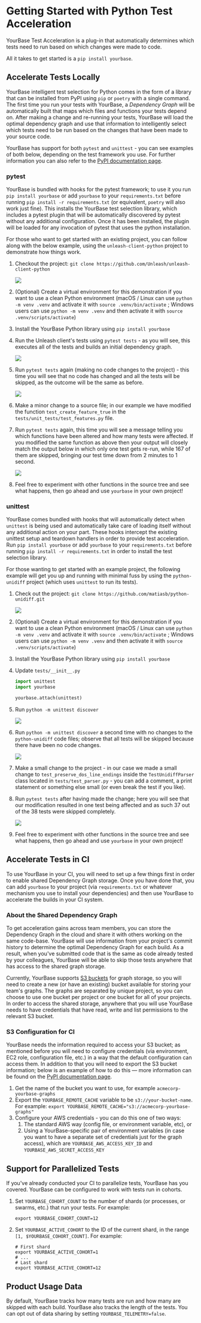 # Getting Started with Python Test Acceleration

YourBase Test Acceleration is a plug-in that automatically determines which
tests need to run based on which changes were made to code.

All it takes to get started is a `pip install yourbase`.

## Accelerate Tests Locally

YourBase intelligent test selection for Python comes in the form of a library
that can be installed from PyPI using `pip` or `poetry` with a single command.
The first time you run your tests with YourBase, a *Dependency Graph* will be
automatically built that maps which files and functions your tests depend on.
After making a change and re-running your tests, YourBase will load the optimal
dependency graph and use that information to intelligently select which tests
need to be run based on the changes that have been made to your source code.

YourBase has support for both `pytest` and `unittest` - you can see examples of
both below, depending on the test framework you use. For further information you
can also refer to the [PyPI documentation page][].

[PyPI documentation page]: https://pypi.org/project/yourbase/

### pytest

YourBase is bundled with hooks for the pytest framework; to use it you run
`pip install yourbase` or add `yourbase` to your `requirements.txt` before
running `pip install -r requirements.txt` (or equivalent, `poetry` will also
work just fine). This installs the YourBase test selection library, which
includes a pytest plugin that will be automatically discovered by pytest without
any additional configuration. Once it has been installed, the plugin will be
loaded for any invocation of pytest that uses the python installation.

For those who want to get started with an existing project, you can follow along
with the below example, using the `unleash-client-python` project to demonstrate
how things work.

1. Checkout the project:
   `git clone https://github.com/Unleash/unleash-client-python`

   <img src="pytest01.png">

2. (Optional) Create a virtual environment for this demonstration if you want to
   use a clean Python environment (macOS / Linux can use `python -m venv .venv`
   and activate it with `source .venv/bin/activate` ; Windows users can use
   `python -m venv .venv` and then activate it with `source .venv/scripts/activate`)

3. Install the YourBase Python library using `pip install yourbase`

4. Run the Unleash client's tests using `pytest tests` - as you will see, this
   executes all of the tests and builds an initial dependency graph.

   <img src="pytest02.png">

5. Run `pytest tests` again (making no code changes to the project) - this time
   you will see that no code has changed and all the tests will be skipped, as
   the outcome will be the same as before.

   <img src="pytest03.png">

6. Make a minor change to a source file; in our example we have modified the
   function `test_create_feature_true` in the `tests/unit_tests/test_features.py`
   file.

7. Run `pytest tests` again, this time you will see a message telling you which
   functions have been altered and how many tests were affected. If you modified
   the same function as above then your output will closely match the output
   below in which only one test gets re-run, while 167 of them are skipped,
   bringing our test time down from 2 minutes to 1 second.

   <img src="pytest04.png">

8. Feel free to experiment with other functions in the source tree and see what
   happens, then go ahead and use `yourbase` in your own project!

### unittest

YourBase comes bundled with hooks that will automatically detect when `unittest`
is being used and automatically take care of loading itself without any
additional action on your part. These hooks intercept the existing unittest
setup and teardown handlers in order to provide test acceleration.
Run `pip install yourbase` or add `yourbase` to your `requirements.txt` before
running `pip install -r requirements.txt` in order to install the test selection
library.

For those wanting to get started with an example project, the following example
will get you up and running with minimal fuss by using the `python-unidiff`
project (which uses `unittest` to run its tests).

1. Check out the project: `git clone https://github.com/matiasb/python-unidiff.git`

   <img src="unittest01.png">

2. (Optional) Create a virtual environment for this demonstration if you want to
   use a clean Python environment (macOS / Linux can use `python -m venv .venv`
   and activate it with `source .venv/bin/activate` ; Windows users can use
   `python -m venv .venv` and then activate it with `source .venv/scripts/activate`)

3. Install the YourBase Python library using `pip install yourbase`

4. Update `tests/__init__.py`

   ```python
   import unittest
   import yourbase

   yourbase.attach(unittest)
   ```

5. Run `python -m unittest discover`

   <img src="unittest02.png">

6. Run `python -m unittest discover` a second time with no changes to the
   `python-unidiff` code files; observe that all tests will be skipped because
   there have been no code changes.

   <img src="unittest03.png">

7. Make a small change to the project - in our case we made a small change to
   `test_preserve_dos_line_endings` inside the `TestUnidiffParser` class located
   in `tests/test_parser.py` - you can add a comment, a print statement or
   something else small (or even break the test if you like).

8. Run `pytest tests` after having made the change; here you will see that our
   modification resulted in one test being affected and as such 37 out of the 38
   tests were skipped completely.

   <img src="unittest04.png">

9. Feel free to experiment with other functions in the source tree and see what
   happens, then go ahead and use `yourbase` in your own project!

## Accelerate Tests in CI

To use YourBase in your CI, you will need to set up a few things first in order
to enable shared Dependency Graph storage. Once you have done that, you can add
`yourbase` to your project (via `requirements.txt` or whatever mechanism you use
to install your dependencies) and then use YourBase to accelerate the builds in
your CI system.

### About the Shared Dependency Graph

To get acceleration gains across team members, you can store the Dependency
Graph in the cloud and share it with others working on the same code-base.
YourBase will use information from your project's commit history to determine
the optimal Dependency Graph for each build. As a result, when you've submitted
code that is the same as code already tested by your colleagues, YourBase will
be able to skip those tests anywhere that has access to the shared graph
storage.

Currently, YourBase supports [S3 buckets][] for graph storage, so you will
need to create a new (or have an existing) bucket available for storing your
team's graphs. The graphs are separated by unique project, so you can choose to
use one bucket per project or one bucket for all of your projects. In order to
access the shared storage, anywhere that you will use YourBase needs to have
credentials that have read, write and list permissions to the relevant S3
bucket.

[S3 buckets]: https://docs.aws.amazon.com/AmazonS3/latest/userguide/UsingBucket.html

### S3 Configuration for CI

YourBase needs the information required to access your S3 bucket; as mentioned
before you will need to configure credentials (via environment, EC2 role,
configuration file, etc.) in a way that the default configuration can access
them. In addition to that you will need to export the S3 bucket information;
below is an example of how to do this — more information can be found on the
[PyPI documentation page][].

1. Get the name of the bucket you want to use, for example
   `acmecorp-yourbase-graphs`
2. Export the `YOURBASE_REMOTE_CACHE` variable to be `s3://your-bucket-name`.
   For example: `export YOURBASE_REMOTE_CACHE="s3://acmecorp-yourbase-graphs"`
3. Configure your AWS credentials - you can do this one of two ways:
    1. The standard AWS way (config file, or environment variable, etc), or
    2. Using a YourBase-specific pair of environment variables (in case you want
       to have a separate set of credentials just for the graph access), which
       are `YOURBASE_AWS_ACCESS_KEY_ID` and `YOURBASE_AWS_SECRET_ACCESS_KEY`

## Support for Parallelized Tests

If you've already conducted your CI to parallelize tests, YourBase has you
covered. YourBase can be configured to work with tests run in cohorts.

1. Set `YOURBASE_COHORT_COUNT` to the number of shards (or processes, or swarms,
   etc.) that run your tests. For example:

   ```shell
   export YOURBASE_COHORT_COUNT=12
   ```

2. Set `YOURBASE_ACTIVE_COHORT` to the ID of the current shard, in the range
   `[1, $YOURBASE_COHORT_COUNT]`. For example:

   ```shell
   # First shard
   export YOURBASE_ACTIVE_COHORT=1
   # ...
   # Last shard
   export YOURBASE_ACTIVE_COHORT=12
   ```

## Product Usage Data

By default, YourBase tracks how many tests are run and how many are skipped with
each build. YourBase also tracks the length of the tests. You can opt out of
data sharing by setting `YOURBASE_TELEMETRY=false`.

